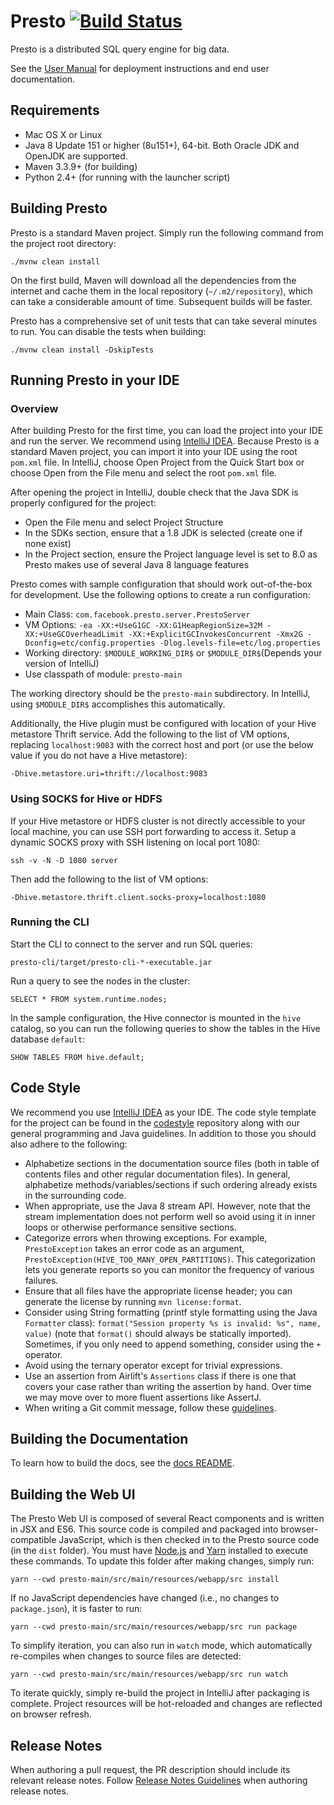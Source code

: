 # Presto [![Build Status](https://travis-ci.com/prestodb/presto.svg?branch=master)](https://travis-ci.com/prestodb/presto)

Presto is a distributed SQL query engine for big data.

See the [User Manual](https://prestodb.github.io/docs/current/) for deployment instructions and end user documentation.

## Requirements

* Mac OS X or Linux
* Java 8 Update 151 or higher (8u151+), 64-bit. Both Oracle JDK and OpenJDK are supported.
* Maven 3.3.9+ (for building)
* Python 2.4+ (for running with the launcher script)

## Building Presto

Presto is a standard Maven project. Simply run the following command from the project root directory:

    ./mvnw clean install

On the first build, Maven will download all the dependencies from the internet and cache them in the local repository (`~/.m2/repository`), which can take a considerable amount of time. Subsequent builds will be faster.

Presto has a comprehensive set of unit tests that can take several minutes to run. You can disable the tests when building:

    ./mvnw clean install -DskipTests

## Running Presto in your IDE

### Overview

After building Presto for the first time, you can load the project into your IDE and run the server. We recommend using [IntelliJ IDEA](http://www.jetbrains.com/idea/). Because Presto is a standard Maven project, you can import it into your IDE using the root `pom.xml` file. In IntelliJ, choose Open Project from the Quick Start box or choose Open from the File menu and select the root `pom.xml` file.

After opening the project in IntelliJ, double check that the Java SDK is properly configured for the project:

* Open the File menu and select Project Structure
* In the SDKs section, ensure that a 1.8 JDK is selected (create one if none exist)
* In the Project section, ensure the Project language level is set to 8.0 as Presto makes use of several Java 8 language features

Presto comes with sample configuration that should work out-of-the-box for development. Use the following options to create a run configuration:

* Main Class: `com.facebook.presto.server.PrestoServer`
* VM Options: `-ea -XX:+UseG1GC -XX:G1HeapRegionSize=32M -XX:+UseGCOverheadLimit -XX:+ExplicitGCInvokesConcurrent -Xmx2G -Dconfig=etc/config.properties -Dlog.levels-file=etc/log.properties`
* Working directory: `$MODULE_WORKING_DIR$` or `$MODULE_DIR$`(Depends your version of IntelliJ)
* Use classpath of module: `presto-main`

The working directory should be the `presto-main` subdirectory. In IntelliJ, using `$MODULE_DIR$` accomplishes this automatically.

Additionally, the Hive plugin must be configured with location of your Hive metastore Thrift service. Add the following to the list of VM options, replacing `localhost:9083` with the correct host and port (or use the below value if you do not have a Hive metastore):

    -Dhive.metastore.uri=thrift://localhost:9083

### Using SOCKS for Hive or HDFS

If your Hive metastore or HDFS cluster is not directly accessible to your local machine, you can use SSH port forwarding to access it. Setup a dynamic SOCKS proxy with SSH listening on local port 1080:

    ssh -v -N -D 1080 server

Then add the following to the list of VM options:

    -Dhive.metastore.thrift.client.socks-proxy=localhost:1080

### Running the CLI

Start the CLI to connect to the server and run SQL queries:

    presto-cli/target/presto-cli-*-executable.jar

Run a query to see the nodes in the cluster:

    SELECT * FROM system.runtime.nodes;

In the sample configuration, the Hive connector is mounted in the `hive` catalog, so you can run the following queries to show the tables in the Hive database `default`:

    SHOW TABLES FROM hive.default;

## Code Style

We recommend you use [IntelliJ IDEA](http://www.jetbrains.com/idea/) as your IDE. The code style template for the project can be found in the [codestyle](https://github.com/airlift/codestyle) repository along with our general programming and Java guidelines. In addition to those you should also adhere to the following:

* Alphabetize sections in the documentation source files (both in table of contents files and other regular documentation files). In general, alphabetize methods/variables/sections if such ordering already exists in the surrounding code.
* When appropriate, use the Java 8 stream API. However, note that the stream implementation does not perform well so avoid using it in inner loops or otherwise performance sensitive sections.
* Categorize errors when throwing exceptions. For example, `PrestoException` takes an error code as an argument, `PrestoException(HIVE_TOO_MANY_OPEN_PARTITIONS)`. This categorization lets you generate reports so you can monitor the frequency of various failures.
* Ensure that all files have the appropriate license header; you can generate the license by running `mvn license:format`.
* Consider using String formatting (printf style formatting using the Java `Formatter` class): `format("Session property %s is invalid: %s", name, value)` (note that `format()` should always be statically imported). Sometimes, if you only need to append something, consider using the `+` operator.
* Avoid using the ternary operator except for trivial expressions.
* Use an assertion from Airlift's `Assertions` class if there is one that covers your case rather than writing the assertion by hand. Over time we may move over to more fluent assertions like AssertJ.
* When writing a Git commit message, follow these [guidelines](https://chris.beams.io/posts/git-commit/).

## Building the Documentation

To learn how to build the docs, see the [docs README](presto-docs/README.md).

## Building the Web UI

The Presto Web UI is composed of several React components and is written in JSX and ES6. This source code is compiled and packaged into browser-compatible JavaScript, which is then checked in to the Presto source code (in the `dist` folder). You must have [Node.js](https://nodejs.org/en/download/) and [Yarn](https://yarnpkg.com/en/) installed to execute these commands. To update this folder after making changes, simply run:

    yarn --cwd presto-main/src/main/resources/webapp/src install

If no JavaScript dependencies have changed (i.e., no changes to `package.json`), it is faster to run:

    yarn --cwd presto-main/src/main/resources/webapp/src run package

To simplify iteration, you can also run in `watch` mode, which automatically re-compiles when changes to source files are detected:

    yarn --cwd presto-main/src/main/resources/webapp/src run watch

To iterate quickly, simply re-build the project in IntelliJ after packaging is complete. Project resources will be hot-reloaded and changes are reflected on browser refresh.

## Release Notes

When authoring a pull request, the PR description should include its relevant release notes.
Follow [Release Notes Guidelines](https://github.com/prestodb/presto/wiki/Release-Notes-Guidelines) when authoring release notes. 
